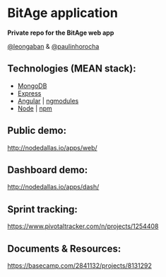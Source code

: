 BitAge application
================

<strong>Private repo for the BitAge web app</strong>

<a href="https://twitter.com@leongaban">@leongaban</a> & <a href="https://twitter.com@paulinhorocha">@paulinhorocha</a>

Technologies (MEAN stack):
------
* <a href="http://docs.mongodb.org/manual/">MongoDB</a>
* <a href="http://expressjs.com/">Express</a>
* <a href="https://docs.angularjs.org/guide">Angular</a> | <a href="http://ngmodules.org/">ngmodules</a>
* <a href="http://nodejs.org/api/">Node</a> | <a href="https://www.npmjs.com/">npm</a>

Public demo:
------
http://nodedallas.io/apps/web/

Dashboard demo:
------
http://nodedallas.io/apps/dash/

Sprint tracking:
------
https://www.pivotaltracker.com/n/projects/1254408

Documents & Resources:
------
https://basecamp.com/2841132/projects/8131292
